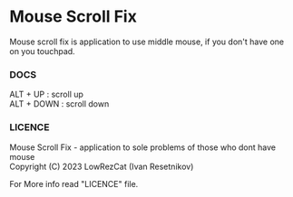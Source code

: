 # Mouse Scroll Fix

Mouse scroll fix is application to use middle mouse,
if you don't have one on you touchpad.

### DOCS
ALT + UP   : scroll up<br>
ALT + DOWN : scroll down

### LICENCE
Mouse Scroll Fix - application to sole problems of those who dont have mouse<br>
Copyright (C) 2023  LowRezCat (Ivan Resetnikov)

For More info read "LICENCE" file.